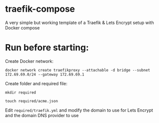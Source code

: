# traefik-compose

A very simple but working template of a Traefik & Lets Encrypt setup with Docker compose

# Run before starting:

Create Docker network:

`docker network create traefikproxy --attachable -d bridge --subnet 172.69.69.0/24 --gateway 172.69.69.1`

Create folder and required file:

`mkdir required`

`touch required/acme.json`

Edit `required/traefik.yml` and modify the domain to use for Lets Encrypt and the domain DNS provider to use
